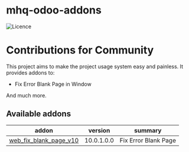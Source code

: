 # mhq-odoo-addons

![Licence](https://img.shields.io/badge/licence-AGPL--3-blue.svg)

Contributions for Community
===========================

This project aims to make the project usage system easy and painless.
It provides addons to:

 - Fix Error Blank Page in Window

And much more.

[//]: # (addons)

Available addons
----------------
addon | version | summary
--- | --- | ---
[web_fix_blank_page_v10](web_fix_blank_page_v10/) | 10.0.1.0.0 | Fix Error Blank Page

[//]: # (end addons)

